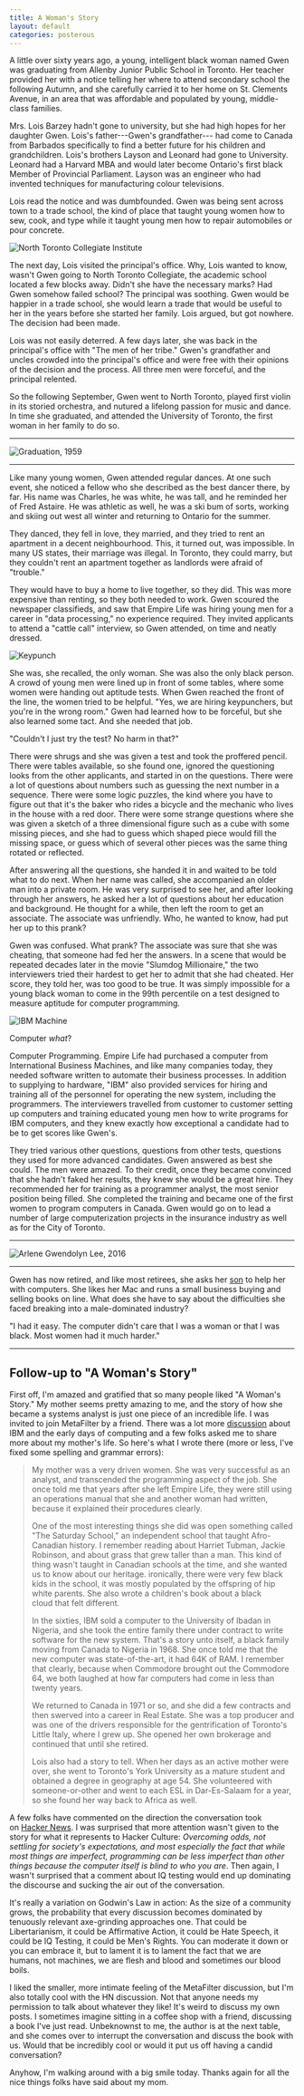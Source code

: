```yaml
---
title: A Woman's Story
layout: default
categories: posterous
---
```


A little over sixty years ago, a young, intelligent black woman named Gwen was graduating from Allenby Junior Public School in Toronto. Her teacher provided her with a notice telling her where to attend secondary school the following Autumn, and she carefully carried it to her home on St. Clements Avenue, in an area that was affordable and populated by young, middle-class families. 

Mrs. Lois Barzey hadn't gone to university, but she had high hopes for her daughter Gwen. Lois's father---Gwen's grandfather--- had come to Canada from Barbados specifically to find a better future for his children and grandchildren. Lois's brothers Layson and Leonard had gone to University. Leonard had a Harvard MBA and would later become Ontario's first black Member of Provincial Parliament. Layson was an engineer who had invented techniques for manufacturing colour televisions.

Lois read the notice and was dumbfounded. Gwen was being sent across town to a trade school, the kind of place that taught young women how to sew, cook, and type while it taught young men how to repair automobiles or pour concrete.

![North Toronto Collegiate Institute](/assets/images/NTCI.jpg)

The next day, Lois visited the principal's office. Why, Lois wanted to know, wasn't Gwen going to North Toronto Collegiate, the academic school located a few blocks away. Didn't she have the necessary marks? Had Gwen somehow failed school? The principal was soothing. Gwen would be happier in a trade school, she would learn a trade that would be useful to her in the years before she started her family. Lois argued, but got nowhere. The decision had been made.

Lois was not easily deterred. A few days later, she was back in the principal's office with "The men of her tribe." Gwen's grandfather and uncles crowded into the principal's office and were free with their opinions of the decision and the process. All three men were forceful, and the principal relented.

So the following September, Gwen went to North Toronto, played first violin in its storied orchestra, and nutured a lifelong passion for music and dance. In time she graduated, and attended the University of Toronto, the first woman in her family to do so.

---

![Graduation, 1959](/assets/images/graduation.jpg)

---

Like many young women, Gwen attended regular dances. At one such event, she noticed a fellow who she described as the best dancer there, by far. His name was Charles, he was white, he was tall, and he reminded her of Fred Astaire. He was athletic as well, he was a ski bum of sorts, working and skiing out west all winter and returning to Ontario for the summer.

They danced, they fell in love, they married, and they tried to rent an apartment in a decent neighbourhood. This, it turned out, was impossible. In many US states, their marriage was illegal. In Toronto, they could marry, but they couldn't rent an apartment together as landlords were afraid of "trouble."

They would have to buy a home to live together, so they did. This was more expensive than renting, so they both needed to work. Gwen scoured the newspaper classifieds, and saw that Empire Life was hiring young men for a career in "data processing," no experience required. They invited applicants to attend a "cattle call" interview, so Gwen attended, on time and neatly dressed.

![Keypunch](/assets/images/punch.gif)

She was, she recalled, the only woman. She was also the only black person. A crowd of young men were lined up in front of some tables, where some women were handing out aptitude tests. When Gwen reached the front of the line, the women tried to be helpful. "Yes, we are hiring keypunchers, but you're in the wrong room." Gwen had learned how to be forceful, but she also learned some tact. And she needed that job.

"Couldn't I just try the test? No harm in that?"

There were shrugs and she was given a test and took the proffered pencil. There were tables available, so she found one, ignored the questioning looks from the other applicants, and started in on the questions. There were a lot of questions about numbers such as guessing the next number in a sequence. There were some logic puzzles, the kind where you have to figure out that it's the baker who rides a bicycle and the mechanic who lives in the house with a red door. There were some strange questions where she was given a sketch of a three dimensional figure such as a cube with some missing pieces, and she had to guess which shaped piece would fill the missing space, or guess which of several other pieces was the same thing rotated or reflected.

After answering all the questions, she handed it in and waited to be told what to do next. When her name was called, she accompanied an older man into a private room. He was very surprised to see her, and after looking through her answers, he asked her a lot of questions about her education and background. He thought for a while, then left the room to get an associate. The associate was unfriendly. Who, he wanted to know, had put her up to this prank?

Gwen was confused. What prank? The associate was sure that she was cheating, that someone had fed her the answers. In a scene that would be repeated decades later in the movie "Slumdog Millionaire," the two interviewers tried their hardest to get her to admit that she had cheated. Her score, they told her, was too good to be true. It was simply impossible for a young black woman to come in the 99th percentile on a test designed to measure aptitude for computer programming.

![IBM Machine](/assets/images/ibm-machine.jpg)


Computer _what_?

Computer Programming. Empire Life had purchased a computer from International Business Machines, and like many companies today, they needed software written to automate their business processes. In addition to supplying to hardware, "IBM" also provided services for hiring and training all of the personnel for operating the new system, including the programmers. The interviewers travelled from customer to customer setting up computers and training educated young men how to write programs for IBM computers, and they knew exactly how exceptional a candidate had to be to get scores like Gwen's.

They tried various other questions, questions from other tests, questions they used for more advanced candidates. Gwen answered as best she could. The men were amazed. To their credit, once they became convinced that she hadn't faked her results, they knew she would be a great hire. They recommended her for training as a programmer analyst, the most senior position being filled. She completed the training and became one of the first women to program computers in Canada. Gwen would go on to lead a number of large computerization projects in the insurance industry as well as for the City of Toronto.

---

![Arlene Gwendolyn Lee, 2016](/assets/images/gwen-lee-2016.jpg)

---

Gwen has now retired, and like most retirees, she asks her [son](http://braythwayt.com) to help her with computers. She likes her Mac and runs a small business buying and selling books on line. What does she have to say about the difficulties she faced breaking into a male-dominated industry?

"I had it easy. The computer didn't care that I was a woman or that I was black. Most women had it much harder."

---

## Follow-up to "A Woman's Story"

First off, I'm amazed and gratified that so many people liked "A Woman's Story." My mother seems pretty amazing to me, and the story of how she became a systems analyst is just one piece of an incredible life. I was invited to join MetaFilter by a friend. There was a lot more [discussion](http://www.metafilter.com/114365/A-Womans-Story) about IBM and the early days of computing and a few folks asked me to share more about my mother's life. So here's what I wrote there (more or less, I've fixed some spelling and grammar errors):

> My mother was a very driven women. She was very successful as an analyst, and transcended the programming aspect of the job. She once told me that years after she left Empire Life, they were still using an operations manual that she and another woman had written, because it explained their procedures clearly.
>
> One of the most interesting things she did was open something called "The Saturday School," an independent school that taught Afro-Canadian history. I remember reading about Harriet Tubman, Jackie Robinson, and about grass that grew taller than a man. This kind of thing wasn't taught in Canadian schools at the time, and she wanted us to know about our heritage. ironically, there were very few black kids in the school, it was mostly populated by the offspring of hip white parents. She also wrote a children's book about a black cloud that felt different.
>
> In the sixties, IBM sold a computer to the University of Ibadan in Nigeria, and she took the entire family there under contract to write software for the new system. That's a story unto itself, a black family moving from Canada to Nigeria in 1968. She once told me that the new computer was state-of-the-art, it had 64K of RAM. I remember that clearly, because when Commodore brought out the Commodore 64, we both laughed at how far computers had come in less than twenty years.
>
> We returned to Canada in 1971 or so, and she did a few contracts and then swerved into a career in Real Estate. She was a top producer and was one of the drivers responsible for the gentrification of Toronto's Little Italy, where I grew up. She opened her own brokerage and continued that until she retired.
>
> Lois also had a story to tell. When her days as an active mother were over, she went to Toronto's York University as a mature student and obtained a degree in geography at age 54. She volunteered with someone-or-other and went to each ESL in Dar-Es-Salaam for a year, so she found her way back to Africa as well.

A few folks have commented on the direction the conversation took on [Hacker News](http://news.ycombinator.com/item?id=3772292). I was surprised that more attention wasn't given to the story for what it represents to Hacker Culture: _Overcoming odds, not settling for society's expectations, and most especially the fact that while most things are imperfect, programming can be less imperfect than other things because the computer itself is blind to who you are_. Then again, I wasn't surprised that a comment about IQ testing would end up dominating the discourse and sucking the air out of the conversation.

It's really a variation on Godwin's Law in action: As the size of a community grows, the probability that every discussion becomes dominated by tenuously relevant axe-grinding approaches one. That could be Libertarianism, it could be Affirmative Action, it could be Hate Speech, it could be IQ Testing, it could be Men's Rights. You can moderate it down or you can embrace it, but to lament it is to lament the fact that we are humans, not machines, we are flesh and blood and sometimes our blood boils.

I liked the smaller, more intimate feeling of the MetaFilter discussion, but I'm also totally cool with the HN discussion. Not that anyone needs my permission to talk about whatever they like! It's weird to discuss my own posts. I sometimes imagine sitting in a coffee shop with a friend, discussing a book I've just read. Unbeknownst to me, the author is at the next table, and she comes over to interrupt the conversation and discuss the book with us. Would that be incredibly cool or would it put us off having a candid conversation?

Anyhow, I'm walking around with a big smile today. Thanks again for all the nice things folks have said about my mom.
